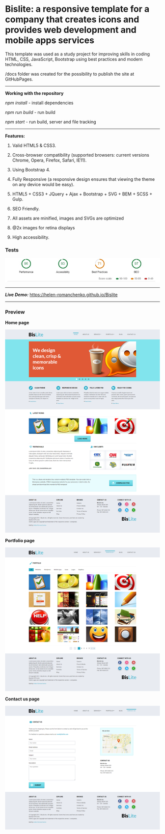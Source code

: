 # Bislite: a responsive template for a company that creates icons and provides web development and mobile apps services

This template was used as a study project for improving skills in coding HTML, CSS, JavaScript, Bootstrap using best practices and modern technologies.

/docs folder was created for the possibility to publish the site at GitHubPages.

*****

**Working with the repository**

*npm install* - install dependencies

*npm run build* - run build

*npm start* - run build, server and file tracking

*****

**Features:**

1. Valid HTML5 & CSS3.

2.  Cross-browser compatibility (supported browsers: current versions Chrome, Opera, Firefox, Safari, IE11).

3. Using Bootstrap 4.

4. Fully Responsive (a responsive design ensures that viewing the theme on any device would be easy).

5. HTML5 + CSS3 + JQuery + Ajax + Bootstrap + SVG + BEM + SCSS + Gulp.

6. SEO Friendly.

7. All assets are minified, images and SVGs are optimized

8. @2x images for retina displays

9. High accessibility.


### Tests

![site-audit](https://github.com/Helen-Romanchenko/Bislite/blob/master/description/audit.png)

*****

***Live Demo:***
 https://helen-romanchenko.github.io/Bislite

*****

### Preview

**Home page**

![preview a desktop version of the home page](https://github.com/Helen-Romanchenko/Bislite/blob/master/description/Bislite-home.png)

**Portfolio page**

![preview a desktop version of the product page](https://github.com/Helen-Romanchenko/Bislite/blob/master/description/Bislite-portfolio.png)

**Contact us page**

![preview a desktop version of the product page](https://github.com/Helen-Romanchenko/Bislite/blob/master/description/Bislite-contacts.png)



